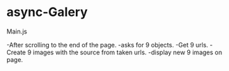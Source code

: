 # async-Galery


Main.js

-After scrolling to the end of the page.
  -asks for 9 objects.
  -Get 9 urls.
  -Create 9 images with the source from taken urls.
  -display new 9 images on page.
